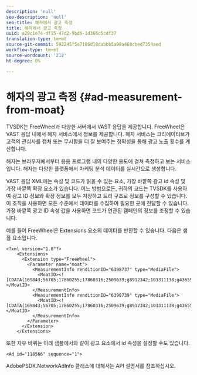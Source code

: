 ```yaml
---
description: 'null'
seo-description: 'null'
seo-title: 해자에서 광고 측정
title: 해자에서 광고 측정
uuid: a29c1e74-df15-47d2-9bd6-1d366c5cdf37
translation-type: tm+mt
source-git-commit: 592245f5a7186d18dabbb5a98a468cbed7354aed
workflow-type: tm+mt
source-wordcount: '212'
ht-degree: 0%

---
```



# 해자의 광고 측정 {#ad-measurement-from-moat}

TVSDK는 FreeWheel과 다양한 서버에서 VAST 응답을 제공합니다. FreeWheel은 VAST 응답 내에서 해자 서비스에서 정보를 제공합니다. 해자 서비스는 크리에이티브가 고객의 관심사를 캡처 또는 무시함을 더 잘 보여주는 정확성을 통해 광고 노출 횟수를 계산합니다.

해자는 브라우저에서부터 응용 프로그램 내의 다양한 용도에 걸쳐 측정하고 보는 서비스입니다. 해자는 다양한 플랫폼에서 마케팅 분석 데이터를 실시간으로 생성합니다.

VAST 응답 XML에는 속성 및 코드가 읽을 수 있는 요소, 가장 바깥쪽 광고 id 속성 및 가장 바깥쪽 확장 요소가 있습니다. 어느 방법으로든, 귀하의 코드는 TVSDK를 사용하여 광고 ID 정보와 확장 정보를 모두 저장하고 트리 구조로 정보를 구성할 수 있습니다. 이 조직을 사용하면 모든 수준에서 데이터를 수집하여 필요한 곳에 전달할 수 있습니다. 가장 바깥쪽 광고 ID 속성 값을 사용하면 코드가 연관된 캠페인의 정보를 조정할 수 있습니다.

예를 들어 FreeWheel은 Extensions 요소의 데이터를 반환할 수 있습니다. 다음은 샘플 요소입니다.

```
<?xml version="1.0"?> 
    <Extensions> 
      <Extension type="FreeWheel"> 
        <Parameter name="moat"> 
          <MeasurementInfo renditionID="6398737" type="MediaFile"> 
            <MoatID><![CDATA[169843;56705;17860255;17860316;2509639;g8912342;103311138;g436558;530633]]></MoatID> 
          </MeasurementInfo> 
          <MeasurementInfo renditionID="6398739" type="MediaFile"> 
            <MoatID><![CDATA[169843;56705;17860255;17860316;2509639;g8912342;103311138;g436558;530633]]></MoatID> 
          </MeasurementInfo> 
        </Parameter> 
      </Extension> 
    </Extensions> 
```

또한 자유 바퀴는 아래 샘플에서와 같이 광고 요소에서 id 속성을 설정할 수도 있습니다.

```
<Ad id="118566" sequence="1">
```

AdobePSDK.NetworkAdInfo 클래스에 대해서는 API 설명서를 참조하십시오.
